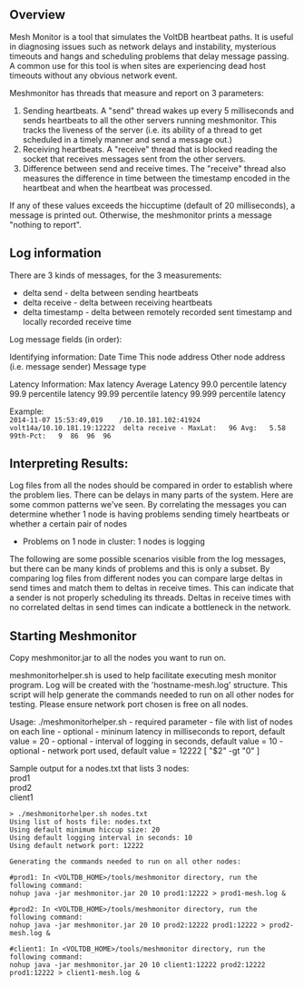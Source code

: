 Overview
---------------
Mesh Monitor is a tool that simulates the VoltDB heartbeat paths. It is
useful in diagnosing issues such as network delays and instability, mysterious
timeouts and hangs and scheduling problems that delay message passing. A
common use for this tool is when sites are experiencing dead host timeouts
without any obvious network event.

Meshmonitor has threads that measure and report on 3 parameters:

1. Sending heartbeats. A "send" thread wakes up every 5 milliseconds and
sends heartbeats to all the other servers running meshmonitor. This tracks
the liveness of the server (i.e. its ability of a thread to get scheduled
in a timely manner and send a message out.)
2. Receiving heartbeats. A "receive" thread that is blocked reading the
socket that receives messages sent from the other servers.
3. Difference between send and receive times. The "receive" thread also
measures the difference in time between the timestamp encoded in the
heartbeat and when the heartbeat was processed.

If any of these values exceeds the hiccuptime (default of 20 milliseconds),
a message is printed out.  Otherwise, the meshmonitor prints a message
"nothing to report".

Log information
---------------
There are 3 kinds of messages, for the 3 measurements:

* delta send - delta between sending heartbeats
* delta receive - delta between receiving heartbeats
* delta timestamp - delta between remotely recorded sent timestamp and
  locally recorded receive time

Log message fields (in order):

Identifying information:
Date
Time
This node address
Other node address (i.e. message sender)
Message type

Latency Information:
Max latency
Average Latency
99.0    percentile latency
99.9    percentile latency
99.99   percentile latency
99.999  percentile latency

Example:  
`2014-11-07 15:53:49,019	/10.10.181.102:41924   volt14a/10.10.181.19:12222  delta receive - MaxLat:   96 Avg:   5.58 99th-Pct:   9  86  96  96`


Interpreting Results:
---------------------

Log files from all the nodes should be compared in order to establish where
the problem lies. There can be delays in many parts of the system. Here
are some common patterns we've seen.  By correlating the messages you
can determine whether 1 node is having problems sending timely heartbeats
or whether a certain pair of nodes

* Problems on 1 node in cluster:  1 nodes is logging

 The following are some possible scenarios visible from
the log messages, but there can be many kinds of problems and this is only
a subset.  By comparing log files from different nodes you can compare
large deltas in send times and match them to deltas in receive times. This
can indicate that a sender is not properly scheduling its threads.  Deltas
in receive times with no correlated deltas in send times can indicate a
bottleneck in the network.

Starting Meshmonitor
--------------------
Copy meshmonitor.jar to all the nodes you want to run on.

meshmonitorhelper.sh is used to help facilitate executing mesh monitor
program.  Log will be created with the 'hostname-mesh.log' structure.  This
script will help generate the commands needed to run on all other nodes for
testing.  Please ensure network port chosen is free on all nodes.

Usage: ./meshmonitorhelper.sh <LISTOFNODES> <HICCUPSIZE> <LOGINTERVAL> <NETWORKPORT>
   <LISTOFNODES> - required parameter	- file with list of nodes on each line
   <HICCUPSIZE>  - optional		- mininum latency in milliseconds to report, default value = 20
   <LOGINTERVAL> - optional 	- interval of logging in seconds, default value = 10
   <NETWORKPORT> - optional		- network port used, default value = 12222 [ "$2" -gt "0" ]

Sample output for a nodes.txt that lists 3 nodes:  
prod1  
prod2  
client1  

```
> ./meshmonitorhelper.sh nodes.txt
Using list of hosts file: nodes.txt
Using default minimum hiccup size: 20
Using default logging interval in seconds: 10
Using default network port: 12222

Generating the commands needed to run on all other nodes:

#prod1: In <VOLTDB_HOME>/tools/meshmonitor directory, run the following command:
nohup java -jar meshmonitor.jar 20 10 prod1:12222 > prod1-mesh.log &

#prod2: In <VOLTDB_HOME>/tools/meshmonitor directory, run the following command:
nohup java -jar meshmonitor.jar 20 10 prod2:12222 prod1:12222 > prod2-mesh.log &

#client1: In <VOLTDB_HOME>/tools/meshmonitor directory, run the following command:
nohup java -jar meshmonitor.jar 20 10 client1:12222 prod2:12222 prod1:12222 > client1-mesh.log &
```
